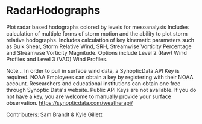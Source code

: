 # RadarHodographs
Plot radar based hodographs colored by levels for mesoanalysis Includes calculation of multiple forms of storm motion and the ability to plot storm relative hodographs. Includes calculation of key kinematic parameters such as Bulk Shear, Storm Relative Wind, SRH, Streamwise Vorticity Percentage and Streamwse Vorticity Magnitude. Options include Level 2 (Raw) Wind Profiles and Level 3 (VAD) Wind Profiles.

Note... In order to pull in surface wind data, a SynopticData API Key is required. NOAA Employees can obtain a key by registering with their NOAA account. Researchers and educational institutions can obtain one free through Synoptic Data's website. Public API Keys are not available. If you do not have a key, you are welcome to manually provide your surface observation. https://synopticdata.com/weatherapi/

Contributers: Sam Brandt & Kyle Gillett
